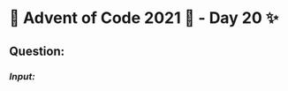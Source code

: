 # :christmas_tree: Advent of Code 2021 :christmas_tree: - Day 20 :sparkles:
## Question: 
>
>
>

### *Input:*

>
>
>